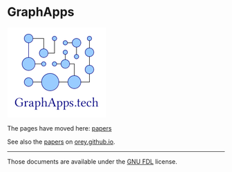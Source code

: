 # GraphApps

![GraphApps.tech](logo-graphapps-io-v2.png "GraphApps.tech")

The pages have moved here: [papers](https://orey.github.io/papers/research) 

See also the [papers](https://orey.github.io/papers) on [orey.github.io](https://orey.github.io).

----

Those documents are available under the [GNU FDL](GNU_FDL.md) license.

